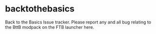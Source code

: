 backtothebasics
===============

Back to the Basics Issue tracker. Please report any and all bug relating to the BttB modpack on the FTB launcher here.
